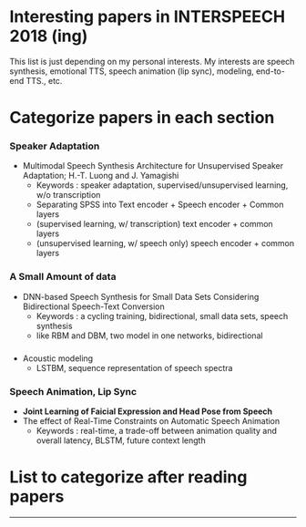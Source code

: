 # Interesting papers in INTERSPEECH 2018 (ing)

This list is just depending on my personal interests.
My interests are speech synthesis, emotional TTS, speech animation (lip sync), modeling, end-to-end TTS., etc.

# Categorize papers in each section


### Speaker Adaptation
- Multimodal Speech Synthesis Architecture for Unsupervised Speaker Adaptation; H.-T. Luong and J. Yamagishi
  - Keywords : speaker adaptation, supervised/unsupervised learning, w/o transcription
  - Separating SPSS into Text encoder + Speech encoder + Common layers
  - (supervised learning, w/ transcription) text encoder + common layers
  - (unsupervised learning, w/ speech only) speech encoder + common layers

### A Small Amount of data
- DNN-based Speech Synthesis for Small Data Sets Considering Bidirectional Speech-Text Conversion
  - Keywords : a cycling training, bidirectional, small data sets, speech synthesis
  - like RBM and DBM, two model in one networks, bidirectional

###
- Acoustic modeling
  - LSTBM, sequence representation of speech spectra

### Speech Animation, Lip Sync
- **Joint Learning of Faicial Expression and Head Pose from Speech**
- The effect of Real-Time Constraints on Automatic Speech Animation
  - Keywords : real-time, a trade-off between animation quality and overall latency, BLSTM, future context length

# List to categorize after reading papers


---------------------------------------
